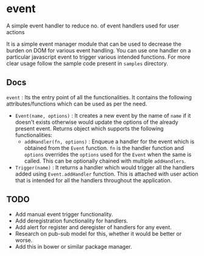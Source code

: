 # event
A simple event handler to reduce no. of event handlers used for user actions

It is a simple event manager module that can be used to decrease the burden on DOM for various event handling. You can use one handler on a particular javascript event to trigger various intended functions. For more clear usage follow the sample code present in `samples` directory.

## Docs
`event` : Its the entry point of all the functionalities. It contains the following attributes/functions which can be used as per the need.

* `Event(name, options)` : It creates a new event by the name of `name` if it doesn't exists otherwise would update the options of the already present event. Returns object which supports the following functionalities: 
    - `addHandler(fn, options)` : Enqueue a handler for the event which is obtained from the `Event` function. `fn` is the handler function and `options` overrides the `options` used for the `Event` when the same is called. This can be optionally chained with multiple `addHandlers`.
* `Trigger(name)` : It returns a handler which would trigger all the handlers added using `Event.addHandler` function. This is attached with user action that is intended for all the handlers throughout the application.


## TODO
* Add manual event trigger functionality.
* Add deregistration functionality for handlers.
* Add alert for register and deregister of handlers for any event.
* Research on pub-sub model for this, whether it would be better or worse.
* Add this in bower or similar package manager.
